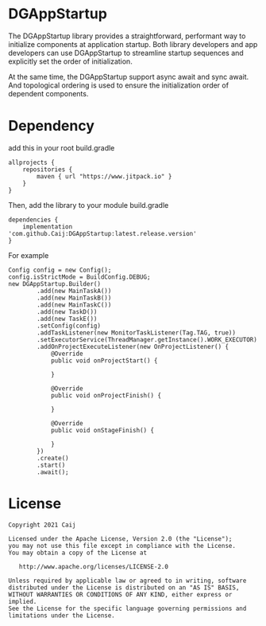 # DGAppStartup
The DGAppStartup library provides a straightforward, performant way to initialize components at application startup. Both library developers and app developers can use DGAppStartup to streamline startup sequences and explicitly set the order of initialization.

At the same time, the DGAppStartup support async await and sync await. And topological ordering is used to ensure the initialization order of dependent components.

# Dependency
add this in your root build.gradle

```
allprojects {
    repositories {
        maven { url "https://www.jitpack.io" }
    }
}
```

Then, add the library to your module build.gradle
```
dependencies {
    implementation 'com.github.Caij:DGAppStartup:latest.release.version'
}
```

For example
```
Config config = new Config();
config.isStrictMode = BuildConfig.DEBUG;
new DGAppStartup.Builder()
        .add(new MainTaskA())
        .add(new MainTaskB())
        .add(new MainTaskC())
        .add(new TaskD())
        .add(new TaskE())
        .setConfig(config)
        .addTaskListener(new MonitorTaskListener(Tag.TAG, true))
        .setExecutorService(ThreadManager.getInstance().WORK_EXECUTOR)
        .addOnProjectExecuteListener(new OnProjectListener() {
            @Override
            public void onProjectStart() {

            }

            @Override
            public void onProjectFinish() {

            }

            @Override
            public void onStageFinish() {

            }
        })
        .create()
        .start()
        .await();
```


# License

    Copyright 2021 Caij

    Licensed under the Apache License, Version 2.0 (the "License");
    you may not use this file except in compliance with the License.
    You may obtain a copy of the License at

       http://www.apache.org/licenses/LICENSE-2.0

    Unless required by applicable law or agreed to in writing, software
    distributed under the License is distributed on an "AS IS" BASIS,
    WITHOUT WARRANTIES OR CONDITIONS OF ANY KIND, either express or implied.
    See the License for the specific language governing permissions and
    limitations under the License.
